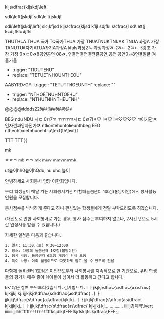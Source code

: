 
kljs\dfrac{kljskdj\left(



sdk\left(jskdjf
sdk\left(jskdjf


sdk\left(jskdj\left(
sld;kfjsd
kljs\dfrac{kljsd kfljl sdjfkl s\dfrac{l sd\left(j ksdljfkls djfkl


THUTHUA THUA 국가 TQ국가THUA 가장 TNUATNUKTNUAK  TNUA 과정A 가장 TANUTUA자기ATUA자기A과정A kfals과정2ㄽ-과정과정ㄽ-2ㄽㄷ-2ㄽㄷ-6강조 가장 가장 0ㄽㄷ0ㄽ8공연공연 08ㄽ, 연결연결연결연결공연,공연 공연0ㄽ8연결얼굴 겨울가을

- trigger: "TIDUTEHU"
-   replace: "TETUETNHOUNTHEOU"


AABYRD>GY- trigger: "TETUTTNOEUNTH"
  replace: ""

- trigger: "NTHOETNUHNTOEHU"
-   replace: "NTHUTNHNTHEUTNH"

@@@@dddds22!@#!@#!@#!@#


BEG ndu NDU 시ㄷ 0ㄺ7ㄲ ㄲㄲㄲㄲ시ㄷ 0ㄺ7!ㅋ♡ !ㅋ♡ !ㅋ♡♡♡♡ ㄲ이기깐ㅉ인자낀짜인자낀가ㅉ
nthontehuntoheunthbeg BEG ntheohtnoetnhuoehtnu\text{th\text{t

TTT TTT 
}}




mk 


ㅎㅎㄱ mk ㅎㄱ mk mmv mmvmmmk

ut높이hhQ높이hQdu, hu uhq 높이


































안녕하세요 사회봉사 담당 이한희입니다.

우리 학생들이 매달 가는 사회봉사기관 다함께돌봄센터 1호점(불당이안)에서 봉사활동 인원을 모집합니다.

봉사점수를 넉넉하게 준다고 하니 관심있는 학생들에게 전달 부탁드리도록 하겠습니다.

(대선도로 인한 사회봉사로 가는 경우, 봉사 점수는 부여하지 않으나, 2시간 반으로 5시간 인정서를 받을 수 있습니다.)

자세한 일정은 다음과 같습니다. 

	1. 일시: 11.30.(토) 9:30~12:00
	2. 장소: 다함께 돌봄센터 1호점(불당이안)
	3. 봉사 내용: 돌봄센터 6호점 개점식 안내 도움
	4. 특이 사항: 야외 활동이므로 따뜻하게 입고 올 수 있도록 전달

다함께 돌봄센터 1호점은 이번년도부터 사회봉사를 지속적으로 한 기관으로, 우리 학생들의 평가가 매우 좋아 아이들이 남아서 더 활동하고 간다고 합니다.

kk^많은 참여 부탁드리겠습니다.  감사합니다.ㅣㅏjjkjkj\dfrac{s\dfrac{as\dfrac{ kjkjjkj kj. ijjkjkjd\dfrac{sd\dfrac{asd\dfrac{ .ㅣㅏjjkjkj\dfrac{s\dfrac{as\dfrac{kjkjjkj .ㅣㅏjjkjkj\dfrac{s\dfrac{as\dfrac{ kjkjjkjkj..ㅣㅏjjkjkj\dfrac{s\dfrac{as\dfrac{ kjkjjkj kj............... iiiiij경제적\lvert iiiiiiiijjllihffffff`fffffff`ffffksjdlkjfFFFlkjdskljfslk\dfrac{FFF;lj